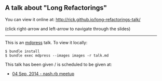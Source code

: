 ## A talk about "Long Refactorings"

You can view it online at:  http://rick.github.io/long-refactorings-talk/

(click right-arrow and left-arrow to navigate through the slides)

---

This is an [mdpress](https://github.com/egonSchiele/mdpress) talk.  To view it locally:

```
$ bundle install
$ bundle exec mdpress --images images -r talk.md
```

This talk has been given / is scheduled to be given at:

 - [04 Sep, 2014 - nash.rb meetup](http://www.meetup.com/nashrb/events/195359262/)
